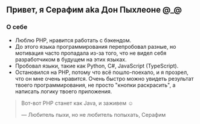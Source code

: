 ## Привет, я Серафим aka Дон Пыхлеоне @_@
### О себе
- Люблю PHP, нравится работать с бэкендом.  
- До этого языка программирования перепробовал разные, но мотивация часто пропадала из-за того, что не видел себя разработчиком в будущем на этих языках.  
- Пробовал языки, такие как Python, C#, JavaScript (TypeScript).  
- Остановился на PHP, потому что всё пошло-поехало, и я прозрел, что он мне очень нравится. Очень быстро можно увидеть результат твоего программирования, не просто "кнопки раскрасить", а написать логику твоего приложения.  

> Вот-вот PHP станет как Java, и заживем ☺  
> 
> — Любитель пыхи, но не любитель попыхать, Серафим
